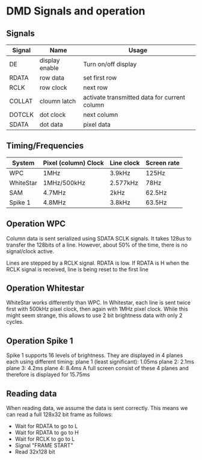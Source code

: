 # DMD Signals and operation

## Signals

|Signal|Name|Usage|
|---|---|---|
|DE|display enable|Turn on/off display|
|RDATA|row data|set first row|
|RCLK|row clock|next row|
|COLLAT|cloumn latch|activate transmitted data for current column|
|DOTCLK|dot clock|next column|
|SDATA|dot data|pixel data|



## Timing/Frequencies

|System|Pixel (column) Clock|Line clock|Screen rate|
|---|---|---|---|
|WPC|1MHz|3.9kHz|125Hz|
|WhiteStar|1MHz/500kHz|2.577kHz|78Hz|
|SAM|4.7MHz|2kHz|62.5Hz|
|Spike 1|4.8MHz|3.8kHz|63.5Hz|

## Operation WPC

Column data is sent serialized using SDATA SCLK signals. 
It takes 128us to transfer the 128bits of a line. 
However, about 50% of the time, there is no signal/clock
active.

Lines are stepped by a RCLK signal. RDATA is low. If RDATA 
is H when the RCLK signal is received, line is being 
reset to the first line

## Operation Whitestar

WhiteStar works differently than WPC. In Whitestar, each line 
is sent twice first with 500kHz pixel clock, then again with 
1MHz pixel clock. While this might seem strange, this allows
to use 2 bit brightness data with only 2 cycles.

## Operation Spike 1

Spike 1 supports 16 levels of brightness. They are displayed in 4 planes each 
using different timing:
plane 1 (least significant): 1.05ms
plane 2: 2.1ms
plane 3: 4.2ms
plane 4: 8.4ms
A full screen consist of these 4 planes and therefore is displayed for 15.75ms

## Reading data

When reading data, we assume the data is sent correctly. 
This means we can read a full 128x32 bit frame 
as follows:
- Wait for RDATA to go to L
- Wait for RDATA to go to H
- Wait for RCLK to go to L
- Signal "FRAME START"
- Read 32x128 bit
